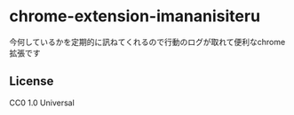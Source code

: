 # chrome-extension-imananisiteru

今何しているかを定期的に訊ねてくれるので行動のログが取れて便利なchrome 拡張です

## License

CC0 1.0 Universal
